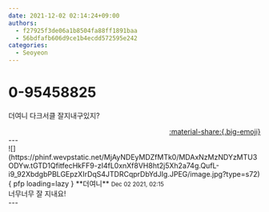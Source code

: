 ```yaml
---
date: 2021-12-02 02:14:24+09:00
authors:
  - f27925f3de06a1b8504fa88ff1891baa
  - 56bdfafb606d9ce1b4ecdd572595e242
categories:
  - Seoyeon
---
```


# 0-95458825

<div class="post-container" markdown="1">
<div class="content-container md-sidebar__scrollwrap" markdown="1">

더여니 다크서클 잘지내구있지?

</div>
</div>

<div style="text-align: right;" markdown="1">
<a href="https://weverse.io/fromis9/fanpost/0-95458825" style="text-align: right;">:material-share:{.big-emoji}</a>
</div>
---

<div class="comments-container md-sidebar__scrollwrap" markdown="1">
<div class="comment" markdown="1">
<div class='id-container' markdown="1">
![](https://phinf.wevpstatic.net/MjAyNDEyMDZfMTk0/MDAxNzMzNDYzMTU3ODYw.tGTD1QfitfecHkFF9-zI4fL0xnXf8VH8ht2j5Xh2a74g.QufL-i9_92XbdgbPBLGEpzXIrDqS4JTDRCqprDbYdJIg.JPEG/image.jpg?type=s72){ pfp loading=lazy }
**<span class="artist">더여니</span>** <small>Dec 02 2021, 02:15</small><br>
</div>
<div class='comment-body' markdown="1">
너무너무 잘 지내요!
</div>
</div>
</div>
---
